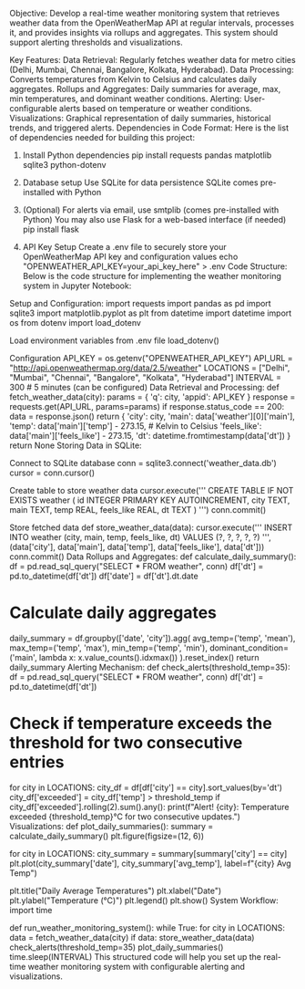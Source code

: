 Objective: Develop a real-time weather monitoring system that retrieves weather data from the OpenWeatherMap API at regular intervals, processes it, and provides insights via rollups and aggregates. This system should support alerting thresholds and visualizations.

Key Features: Data Retrieval: Regularly fetches weather data for metro cities (Delhi, Mumbai, Chennai, Bangalore, Kolkata, Hyderabad). Data Processing: Converts temperatures from Kelvin to Celsius and calculates daily aggregates. Rollups and Aggregates: Daily summaries for average, max, min temperatures, and dominant weather conditions. Alerting: User-configurable alerts based on temperature or weather conditions. Visualizations: Graphical representation of daily summaries, historical trends, and triggered alerts. Dependencies in Code Format: Here is the list of dependencies needed for building this project:

1. Install Python dependencies
pip install requests pandas matplotlib sqlite3 python-dotenv

2. Database setup
Use SQLite for data persistence
SQLite comes pre-installed with Python
3. (Optional) For alerts via email, use smtplib (comes pre-installed with Python)
You may also use Flask for a web-based interface (if needed)
pip install flask

4. API Key Setup
Create a .env file to securely store your OpenWeatherMap API key and configuration values
echo "OPENWEATHER_API_KEY=your_api_key_here" > .env Code Structure: Below is the code structure for implementing the weather monitoring system in Jupyter Notebook:

Setup and Configuration: import requests import pandas as pd import sqlite3 import matplotlib.pyplot as plt from datetime import datetime import os from dotenv import load_dotenv

Load environment variables from .env file
load_dotenv()

Configuration
API_KEY = os.getenv("OPENWEATHER_API_KEY") API_URL = "http://api.openweathermap.org/data/2.5/weather" LOCATIONS = ["Delhi", "Mumbai", "Chennai", "Bangalore", "Kolkata", "Hyderabad"] INTERVAL = 300 # 5 minutes (can be configured) Data Retrieval and Processing: def fetch_weather_data(city): params = { 'q': city, 'appid': API_KEY } response = requests.get(API_URL, params=params) if response.status_code == 200: data = response.json() return { 'city': city, 'main': data['weather'][0]['main'], 'temp': data['main']['temp'] - 273.15, # Kelvin to Celsius 'feels_like': data['main']['feels_like'] - 273.15, 'dt': datetime.fromtimestamp(data['dt']) } return None Storing Data in SQLite:

Connect to SQLite database
conn = sqlite3.connect('weather_data.db') cursor = conn.cursor()

Create table to store weather data
cursor.execute(''' CREATE TABLE IF NOT EXISTS weather ( id INTEGER PRIMARY KEY AUTOINCREMENT, city TEXT, main TEXT, temp REAL, feels_like REAL, dt TEXT ) ''') conn.commit()

Store fetched data
def store_weather_data(data): cursor.execute(''' INSERT INTO weather (city, main, temp, feels_like, dt) VALUES (?, ?, ?, ?, ?) ''', (data['city'], data['main'], data['temp'], data['feels_like'], data['dt'])) conn.commit() Data Rollups and Aggregates: def calculate_daily_summary(): df = pd.read_sql_query("SELECT * FROM weather", conn) df['dt'] = pd.to_datetime(df['dt']) df['date'] = df['dt'].dt.date

# Calculate daily aggregates
daily_summary = df.groupby(['date', 'city']).agg(
    avg_temp=('temp', 'mean'),
    max_temp=('temp', 'max'),
    min_temp=('temp', 'min'),
    dominant_condition=('main', lambda x: x.value_counts().idxmax())
).reset_index()
return daily_summary
Alerting Mechanism: def check_alerts(threshold_temp=35): df = pd.read_sql_query("SELECT * FROM weather", conn) df['dt'] = pd.to_datetime(df['dt'])

# Check if temperature exceeds the threshold for two consecutive entries
for city in LOCATIONS:
    city_df = df[df['city'] == city].sort_values(by='dt')
    city_df['exceeded'] = city_df['temp'] > threshold_temp
    if city_df['exceeded'].rolling(2).sum().any():
        print(f"Alert! {city}: Temperature exceeded {threshold_temp}°C for two consecutive updates.")
Visualizations: def plot_daily_summaries(): summary = calculate_daily_summary() plt.figure(figsize=(12, 6))

for city in LOCATIONS:
    city_summary = summary[summary['city'] == city]
    plt.plot(city_summary['date'], city_summary['avg_temp'], label=f"{city} Avg Temp")

plt.title("Daily Average Temperatures")
plt.xlabel("Date")
plt.ylabel("Temperature (°C)")
plt.legend()
plt.show()
System Workflow: import time

def run_weather_monitoring_system(): while True: for city in LOCATIONS: data = fetch_weather_data(city) if data: store_weather_data(data) check_alerts(threshold_temp=35) plot_daily_summaries() time.sleep(INTERVAL) This structured code will help you set up the real-time weather monitoring system with configurable alerting and visualizations.
